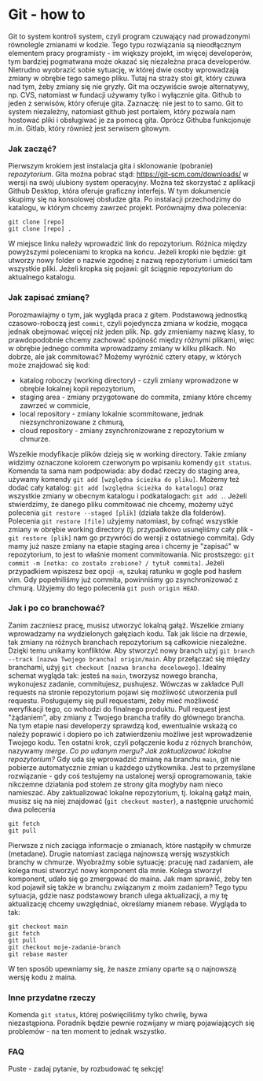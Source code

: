 # Git - how to
Git to system kontroli system, czyli program czuwający nad prowadzonymi równolegle zmianami w kodzie. Tego typu rozwiązania są nieodłącznym elementem pracy programisty - im większy projekt, im więcej developerów, tym bardziej pogmatwana może okazać się niezależna praca developerów. Nietrudno wyobrazić sobie sytuację, w której dwie osoby wprowadzają zmiany w obrębie tego samego pliku. Tutaj na straży stoi git, który czuwa nad tym, żeby zmiany się nie gryzły.
Git ma oczywiście swoje alternatywy, np. CVS, natomiast w fundacji używamy tylko i wyłącznie gita.
Github to jeden z serwisów, który oferuje gita. Zaznaczę: nie jest to to samo. Git to system niezależny, natomiast github jest portalem, który pozwala nam hostować pliki i obsługiwać je za pomocą gita. Oprócz Githuba funkcjonuje m.in. Gitlab, który również jest serwisem gitowym.

### Jak zacząć?
Pierwszym krokiem jest instalacja gita i sklonowanie (pobranie) *repozytorium*. Gita można pobrać stąd: https://git-scm.com/downloads/ w wersji na swój ulubiony system operacyjny. Można też skorzystać z aplikacji Github Desktop, która oferuje graficzny interfejs. W tym dokumencie skupimy się na konsolowej obsłudze gita.
Po instalacji przechodzimy do katalogu, w którym chcemy zawrzeć projekt. Porównajmy dwa polecenia:
```
git clone [repo]
git clone [repo] .
```
W miejsce linku należy wprowadzić link do repozytorium. Różnica między powyższymi poleceniami to kropka na końcu. Jeżeli kropki nie będzie: git utworzy nowy folder o nazwie zgodnej z nazwą repozytorium i umieści tam wszystkie pliki. Jeżeli kropka się pojawi: git ściągnie repozytorium do aktualnego katalogu.


### Jak zapisać zmianę?
Porozmawiajmy o tym, jak wygląda praca z gitem. Podstawową jednostką czasowo-roboczą jest `commit`, czyli pojedyncza zmiana w kodzie, mogąca jednak obejmować więcej niż jeden plik. Np. gdy zmieniamy nazwę klasy, to prawdopodobnie chcemy zachować spójność między różnymi plikami, więc w obrębie jednego commita wprowadzamy zmiany w kilku plikach. No dobrze, ale jak commitować?
Możemy wyróżnić cztery etapy, w których może znajdować się kod:
 * katalog roboczy (working directory) - czyli zmiany wprowadzone w obrębie lokalnej kopii repozytorium,
 * staging area - zmiany przygotowane do commita, zmiany które chcemy zawrzeć w commicie,
 * local repository - zmiany lokalnie scommitowane, jednak niezsynchronizowane z chmurą,
 * cloud repository - zmiany zsynchronizowane z repozytorium w chmurze.

Wszelkie modyfikacje plików dzieją się w working directory. Takie zmiany widzimy oznaczone kolorem czerwonym po wpisaniu komendy `git status`. Komenda ta sama nam podpowiada: aby dodać rzeczy do staging area, używamy komendy `git add [względna ścieżka do pliku]`. Możemy też dodać cały katalog: `git add [względna ścieżka do katalogu]` oraz wszystkie zmiany w obecnym katalogu i podkatalogach: `git add .`. Jeżeli stwierdzimy, że danego pliku commitować nie chcemy, możemy użyć polecenia `git restore --staged [plik]` (działa także dla folderów). Polecenia `git restore [file]` użyjemy natomiast, by cofnąć wszystkie zmiany w obrębie working directory (tj. przypadkowo usunęliśmy cały plik - `git restore [plik]` nam go przywróci do wersji z ostatniego commita).
Gdy mamy już nasze zmiany na etapie staging area i chcemy je "zapisać" w repozytorium, to jest to właśnie moment commitowania. Nic prostszego: `git commit -m [notka: co zostało zrobione? / tytuł commita]`. Jeżeli przypadkiem wpiszesz bez opcji `-m`, szukaj ratunku w gogle pod hasłem vim.
Gdy popełniliśmy już commita, powinniśmy go zsynchronizować z chmurą. Użyjemy do tego polecenia `git push origin HEAD`.


### Jak i po co branchować?
Zanim zaczniesz pracę, musisz utworzyć lokalną gałąź. Wszelkie zmiany wprowadzamy na wydzielonych gałęziach kodu. Tak jak liście na drzewie, tak zmiany na różnych branchach repozytorium są całkowicie niezależne. Dzięki temu unikamy konfliktów.
Aby stworzyć nowy branch użyj `git branch --track [nazwa Twojego brancha] origin/main`. Aby przełączać się między branchami, użyj `git checkout [nazwa brancha docelowego]`. Idealny schemat wygląda tak: jesteś na `main`, tworzysz nowego brancha, wykonujesz zadanie, commitujesz, pushujesz. Wówczas w zakładce Pull requests na stronie repozytorium pojawi się możliwość utworzenia pull requestu. Posługujemy się pull requestami, żeby mieć możliwość weryfikacji tego, co wchodzi do finalnego produktu. Pull request jest "żądaniem", aby zmiany z Twojego brancha trafiły do głównego brancha. Na tym etapie nasi developerzy sprawdzą kod, ewentualnie wskażą co należy poprawić i dopiero po ich zatwierdzeniu możliwe jest wprowadzenie Twojego kodu. Ten ostatni krok, czyli połączenie kodu z różnych branchów, nazywamy *merge*.
*Co po udanym mergu? Jak zaktualizować lokalne repozytorium?*
Gdy uda się wprowadzić zmianę na branchu `main`, git nie pobierze automatycznie zmian u każdego użytkownika. Jest to przemyślane rozwiązanie - gdy coś testujemy na ustalonej wersji oprogramowania, takie nikczemne działania pod stołem ze strony gita mogłyby nam nieco namieszać.
Aby zaktualizować lokalne repozytorium, tj. lokalną gałąź main, musisz się na niej znajdować (`git checkout master`), a następnie uruchomić dwa polecenia
```
git fetch
git pull
```
Pierwsze z nich zaciąga informacje o zmianach, które nastąpiły w chmurze (metadane). Drugie natomiast zaciąga najnowszą wersję wszystkich branchy w chmurze. Wyobraźmy sobie sytuację: pracuję nad zadaniem, ale kolega musi stworzyć nowy komponent dla mnie. Kolega stworzył komponent, udało się go zmergować do maina. Jak mam sprawić, żeby ten kod pojawił się także w branchu związanym z moim zadaniem? Tego typu sytuacja, gdzie nasz podstawowy branch ulega aktualizacji, a my tę aktualizację chcemy uwzględniać, określamy mianem rebase. Wygląda to tak:
```
git checkout main
git fetch
git pull
git checkout moje-zadanie-branch
git rebase master
```
W ten sposób upewniamy się, że nasze zmiany oparte są o najnowszą wersję kodu z maina.


### Inne przydatne rzeczy
Komenda `git status`, której poświęciliśmy tylko chwilę, bywa niezastąpiona. Poradnik będzie pewnie rozwijany w miarę pojawiających się problemów - na ten moment to jednak wszystko.


### FAQ
Puste - zadaj pytanie, by rozbudować tę sekcję!